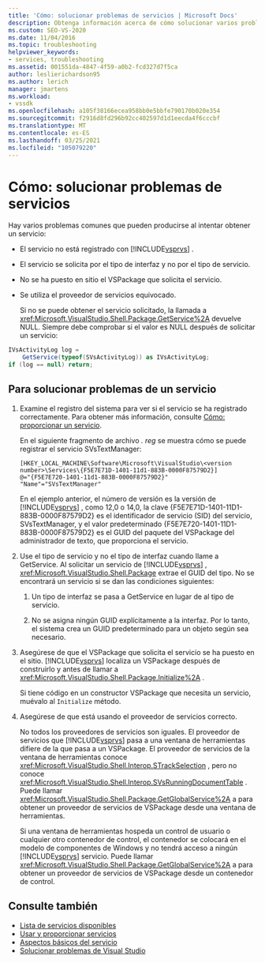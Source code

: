 ```yaml
---
title: 'Cómo: solucionar problemas de servicios | Microsoft Docs'
description: Obtenga información acerca de cómo solucionar varios problemas comunes que pueden producirse al intentar obtener un servicio en el SDK de Visual Studio.
ms.custom: SEO-VS-2020
ms.date: 11/04/2016
ms.topic: troubleshooting
helpviewer_keywords:
- services, troubleshooting
ms.assetid: 001551da-4847-4f59-a0b2-fcd327d7f5ca
author: leslierichardson95
ms.author: lerich
manager: jmartens
ms.workload:
- vssdk
ms.openlocfilehash: a105f38166ecea958bb0e5bbfe790170b020e354
ms.sourcegitcommit: f2916d8fd296b92cc402597d1d1eecda4f6cccbf
ms.translationtype: MT
ms.contentlocale: es-ES
ms.lasthandoff: 03/25/2021
ms.locfileid: "105079220"
---
```

# <a name="how-to-troubleshoot-services"></a>Cómo: solucionar problemas de servicios
Hay varios problemas comunes que pueden producirse al intentar obtener un servicio:

- El servicio no está registrado con [!INCLUDE[vsprvs](../code-quality/includes/vsprvs_md.md)] .

- El servicio se solicita por el tipo de interfaz y no por el tipo de servicio.

- No se ha puesto en sitio el VSPackage que solicita el servicio.

- Se utiliza el proveedor de servicios equivocado.

  Si no se puede obtener el servicio solicitado, la llamada a <xref:Microsoft.VisualStudio.Shell.Package.GetService%2A> devuelve NULL. Siempre debe comprobar si el valor es NULL después de solicitar un servicio:

```csharp
IVsActivityLog log =
    GetService(typeof(SVsActivityLog)) as IVsActivityLog;
if (log == null) return;
```

## <a name="to-troubleshoot-a-service"></a>Para solucionar problemas de un servicio

1. Examine el registro del sistema para ver si el servicio se ha registrado correctamente. Para obtener más información, consulte [Cómo: proporcionar un servicio](../extensibility/how-to-provide-a-service.md).

    En el siguiente fragmento de archivo *. reg* se muestra cómo se puede registrar el servicio SVsTextManager:

   ```
   [HKEY_LOCAL_MACHINE\Software\Microsoft\VisualStudio\<version number>\Services\{F5E7E71D-1401-11d1-883B-0000F87579D2}]
   @="{F5E7E720-1401-11d1-883B-0000F87579D2}"
   "Name"="SVsTextManager"
   ```

    En el ejemplo anterior, el número de versión es la versión de [!INCLUDE[vsprvs](../code-quality/includes/vsprvs_md.md)] , como 12,0 o 14,0, la clave {F5E7E71D-1401-11D1-883B-0000F87579D2} es el identificador de servicio (SID) del servicio, SVsTextManager, y el valor predeterminado {F5E7E720-1401-11D1-883B-0000F87579D2} es el GUID del paquete del VSPackage del administrador de texto, que proporciona el servicio.

2. Use el tipo de servicio y no el tipo de interfaz cuando llame a GetService. Al solicitar un servicio de [!INCLUDE[vsprvs](../code-quality/includes/vsprvs_md.md)] , <xref:Microsoft.VisualStudio.Shell.Package> extrae el GUID del tipo. No se encontrará un servicio si se dan las condiciones siguientes:

   1. Un tipo de interfaz se pasa a GetService en lugar de al tipo de servicio.

   2. No se asigna ningún GUID explícitamente a la interfaz. Por lo tanto, el sistema crea un GUID predeterminado para un objeto según sea necesario.

3. Asegúrese de que el VSPackage que solicita el servicio se ha puesto en el sitio. [!INCLUDE[vsprvs](../code-quality/includes/vsprvs_md.md)] localiza un VSPackage después de construirlo y antes de llamar a <xref:Microsoft.VisualStudio.Shell.Package.Initialize%2A> .

    Si tiene código en un constructor VSPackage que necesita un servicio, muévalo al `Initialize` método.

4. Asegúrese de que está usando el proveedor de servicios correcto.

    No todos los proveedores de servicios son iguales. El proveedor de servicios que [!INCLUDE[vsprvs](../code-quality/includes/vsprvs_md.md)] pasa a una ventana de herramientas difiere de la que pasa a un VSPackage. El proveedor de servicios de la ventana de herramientas conoce <xref:Microsoft.VisualStudio.Shell.Interop.STrackSelection> , pero no conoce <xref:Microsoft.VisualStudio.Shell.Interop.SVsRunningDocumentTable> . Puede llamar <xref:Microsoft.VisualStudio.Shell.Package.GetGlobalService%2A> a para obtener un proveedor de servicios de VSPackage desde una ventana de herramientas.

    Si una ventana de herramientas hospeda un control de usuario o cualquier otro contenedor de control, el contenedor se colocará en el modelo de componentes de Windows y no tendrá acceso a ningún [!INCLUDE[vsprvs](../code-quality/includes/vsprvs_md.md)] servicio. Puede llamar <xref:Microsoft.VisualStudio.Shell.Package.GetGlobalService%2A> a para obtener un proveedor de servicios de VSPackage desde un contenedor de control.

## <a name="see-also"></a>Consulte también
- [Lista de servicios disponibles](../extensibility/internals/list-of-available-services.md)
- [Usar y proporcionar servicios](../extensibility/using-and-providing-services.md)
- [Aspectos básicos del servicio](../extensibility/internals/service-essentials.md)
- [Solucionar problemas de Visual Studio](/troubleshoot/visualstudio/welcome-visual-studio/)